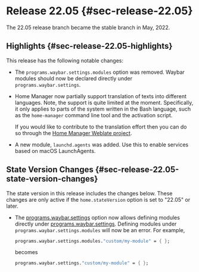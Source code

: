 # Release 22.05 {#sec-release-22.05}

The 22.05 release branch became the stable branch in May, 2022.

## Highlights {#sec-release-22.05-highlights}

This release has the following notable changes:

-   The `programs.waybar.settings.modules` option was removed. Waybar
    modules should now be declared directly under
    `programs.waybar.settings`.

-   Home Manager now partially support translation of texts into
    different languages. Note, the support is quite limited at the
    moment. Specifically, it only applies to parts of the system written
    in the Bash language, such as the `home-manager` command line tool
    and the activation script.

    If you would like to contribute to the translation effort then you
    can do so through the [Home Manager Weblate
    project](https://hosted.weblate.org/projects/home-manager/).

-   A new module, `launchd.agents` was added. Use this to enable
    services based on macOS LaunchAgents.

## State Version Changes {#sec-release-22.05-state-version-changes}

The state version in this release includes the changes below. These
changes are only active if the `home.stateVersion` option is set to
\"22.05\" or later.

-   The [programs.waybar.settings](#opt-programs.waybar.settings) option now allows defining
    modules directly under [programs.waybar.settings](#opt-programs.waybar.settings).
    Defining modules under `programs.waybar.settings.modules` will now
    be an error. For example,

    ``` nix
    programs.waybar.settings.modules."custom/my-module" = { };
    ```

    becomes

    ``` nix
    programs.waybar.settings."custom/my-module" = { };
    ```

